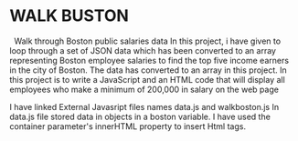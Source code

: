 # WALK BUSTON

 
Walk through Boston public salaries data
In this project, i have given to loop through a set of JSON data which has been converted to an array representing Boston employee salaries to find the top five income earners in the city of Boston. 
The data has  converted to an array in this project.
In this project  is to write a JavaScript and an HTML code that will display all employees who make a minimum of 200,000 in salary on the web page

I have linked External Javasript files names data.js and walkboston.js
In data.js file stored data in objects in a boston variable.
I have used the container parameter's innerHTML property to insert Html tags.
